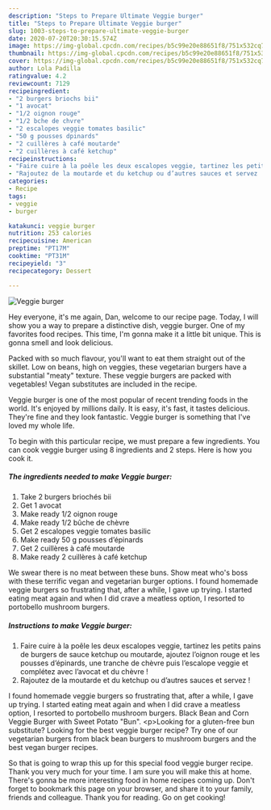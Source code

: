 ```yaml
---
description: "Steps to Prepare Ultimate Veggie burger"
title: "Steps to Prepare Ultimate Veggie burger"
slug: 1003-steps-to-prepare-ultimate-veggie-burger
date: 2020-07-20T20:30:15.574Z
image: https://img-global.cpcdn.com/recipes/b5c99e20e88651f8/751x532cq70/veggie-burger-photo-principale-de-la-recette.jpg
thumbnail: https://img-global.cpcdn.com/recipes/b5c99e20e88651f8/751x532cq70/veggie-burger-photo-principale-de-la-recette.jpg
cover: https://img-global.cpcdn.com/recipes/b5c99e20e88651f8/751x532cq70/veggie-burger-photo-principale-de-la-recette.jpg
author: Lola Padilla
ratingvalue: 4.2
reviewcount: 7129
recipeingredient:
- "2 burgers briochs bii"
- "1 avocat"
- "1/2 oignon rouge"
- "1/2 bche de chvre"
- "2 escalopes veggie tomates basilic"
- "50 g pousses dpinards"
- "2 cuillères à café moutarde"
- "2 cuillères à café ketchup"
recipeinstructions:
- "Faire cuire à la poêle les deux escalopes veggie, tartinez les petits pains de burgers de sauce ketchup ou moutarde, ajoutez l’oignon rouge et les pousses d’épinards, une tranche de chèvre puis l’escalope veggie et complétez avec l’avocat et du chèvre !"
- "Rajoutez de la moutarde et du ketchup ou d’autres sauces et servez !"
categories:
- Recipe
tags:
- veggie
- burger

katakunci: veggie burger 
nutrition: 253 calories
recipecuisine: American
preptime: "PT17M"
cooktime: "PT31M"
recipeyield: "3"
recipecategory: Dessert

---
```



![Veggie burger](https://img-global.cpcdn.com/recipes/b5c99e20e88651f8/751x532cq70/veggie-burger-photo-principale-de-la-recette.jpg)

Hey everyone, it's me again, Dan, welcome to our recipe page. Today, I will show you a way to prepare a distinctive dish, veggie burger. One of my favorites food recipes. This time, I'm gonna make it a little bit unique. This is gonna smell and look delicious.

Packed with so much flavour, you&#39;ll want to eat them straight out of the skillet. Low on beans, high on veggies, these vegetarian burgers have a substantial &#34;meaty&#34; texture. These veggie burgers are packed with vegetables! Vegan substitutes are included in the recipe.

Veggie burger is one of the most popular of recent trending foods in the world. It's enjoyed by millions daily. It is easy, it's fast, it tastes delicious. They're fine and they look fantastic. Veggie burger is something that I've loved my whole life.


To begin with this particular recipe, we must prepare a few ingredients. You can cook veggie burger using 8 ingredients and 2 steps. Here is how you cook it.

<!--inarticleads1-->

##### The ingredients needed to make Veggie burger:

1. Take 2 burgers briochés bii
1. Get 1 avocat
1. Make ready 1/2 oignon rouge
1. Make ready 1/2 bûche de chèvre
1. Get 2 escalopes veggie tomates basilic
1. Make ready 50 g pousses d’épinards
1. Get 2 cuillères à café moutarde
1. Make ready 2 cuillères à café ketchup


We swear there is no meat between these buns. Show meat who&#39;s boss with these terrific vegan and vegetarian burger options. I found homemade veggie burgers so frustrating that, after a while, I gave up trying. I started eating meat again and when I did crave a meatless option, I resorted to portobello mushroom burgers. 

<!--inarticleads2-->

##### Instructions to make Veggie burger:

1. Faire cuire à la poêle les deux escalopes veggie, tartinez les petits pains de burgers de sauce ketchup ou moutarde, ajoutez l’oignon rouge et les pousses d’épinards, une tranche de chèvre puis l’escalope veggie et complétez avec l’avocat et du chèvre !
1. Rajoutez de la moutarde et du ketchup ou d’autres sauces et servez !


I found homemade veggie burgers so frustrating that, after a while, I gave up trying. I started eating meat again and when I did crave a meatless option, I resorted to portobello mushroom burgers. Black Bean and Corn Veggie Burger with Sweet Potato &#34;Bun&#34;. &lt;p&gt;Looking for a gluten-free bun substitute? Looking for the best veggie burger recipe? Try one of our vegetarian burgers from black bean burgers to mushroom burgers and the best vegan burger recipes. 

So that is going to wrap this up for this special food veggie burger recipe. Thank you very much for your time. I am sure you will make this at home. There's gonna be more interesting food in home recipes coming up. Don't forget to bookmark this page on your browser, and share it to your family, friends and colleague. Thank you for reading. Go on get cooking!

